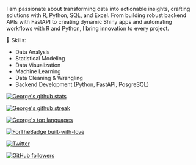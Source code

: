 I am passionate about transforming data into actionable insights, crafting solutions with R, Python, SQL, and Excel. From building robust backend APIs with FastAPI to creating dynamic Shiny apps and automating workflows with R and Python, I bring innovation to every project.

🔬 Skills:

* Data Analysis
* Statistical Modeling
* Data Visualization
* Machine Learning
* Data Cleaning & Wrangling
* Backend Development (Python, FastAPI, PosgreSQL)

[![George's github stats](https://github-readme-stats.vercel.app/api?username=mwangi-george&theme=orange-green)](https://github.com/mwangi-george/Statistical-Analysis)

[![George\'s github streak](https://github-readme-streak-stats.herokuapp.com/?user=mwangi-george&theme=orange-green)](https://github.com/mwangi-george/Statistical-Analysis)

[![George\'s top languages](https://github-readme-stats.vercel.app/api/top-langs/?username=mwangi-george&theme=orange-green)](https://github.com/mwangi-george/Statistical-Analysis)

[![ForTheBadge built-with-love](http://ForTheBadge.com/images/badges/built-with-love.svg)](https://GitHub.com/mwangi-george/)

[![Twitter](https://badgen.net/badge/icon/twitter?icon=twitter&label)](https://twitter.com/mwangi__george)

[![GitHub followers](https://img.shields.io/github/followers/mwangi-george.svg?style=social&label=Follow&maxAge=2592000)](https://github.com/mwangi-george?tab=followers)
